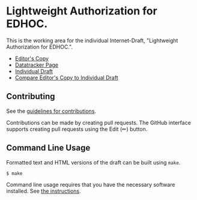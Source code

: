 # Lightweight Authorization for EDHOC.

This is the working area for the individual Internet-Draft, "Lightweight Authorization for EDHOC.".

* [Editor's Copy](https://EricssonResearch.github.io/ace-ake-authz/#go.draft-selander-lake-authz.html)
* [Datatracker Page](https://datatracker.ietf.org/doc/draft-selander-ace-ake-authz)
* [Individual Draft](https://datatracker.ietf.org/doc/html/draft-selander-ace-ake-authz)
* [Compare Editor's Copy to Individual Draft](https://EricssonResearch.github.io/ace-ake-authz/#go.draft-selander-lake-authz.diff)


## Contributing

See the
[guidelines for contributions](https://github.com/EricssonResearch/ace-ake-authz/blob/master/CONTRIBUTING.md).

Contributions can be made by creating pull requests.
The GitHub interface supports creating pull requests using the Edit (✏) button.


## Command Line Usage

Formatted text and HTML versions of the draft can be built using `make`.

```sh
$ make
```

Command line usage requires that you have the necessary software installed.  See
[the instructions](https://github.com/martinthomson/i-d-template/blob/main/doc/SETUP.md).

